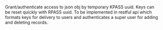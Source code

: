Grant/authenticate access to json obj by temporary KPASS uuid. Keys can be reset quickly with RPASS uuid. To be implemented in restful api which formats keys for delivery to users and authenticates a super user for adding and deleting records.
